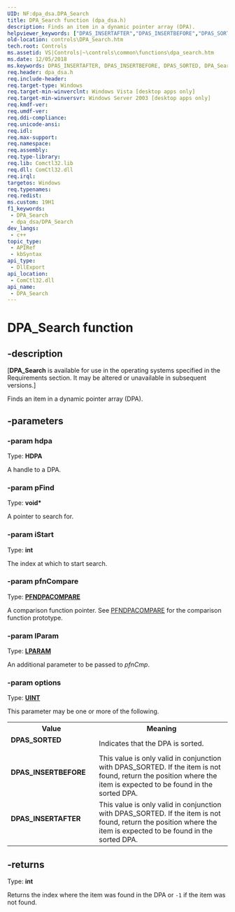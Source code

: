 ```yaml
---
UID: NF:dpa_dsa.DPA_Search
title: DPA_Search function (dpa_dsa.h)
description: Finds an item in a dynamic pointer array (DPA).
helpviewer_keywords: ["DPAS_INSERTAFTER","DPAS_INSERTBEFORE","DPAS_SORTED","DPA_Search","DPA_Search function [Windows Controls]","_win32_DPA_Search","_win32_DPA_Search_cpp","controls.DPA_Search","controls._win32_DPA_Search","dpa_dsa/DPA_Search"]
old-location: controls\DPA_Search.htm
tech.root: Controls
ms.assetid: VS|Controls|~\controls\common\functions\dpa_search.htm
ms.date: 12/05/2018
ms.keywords: DPAS_INSERTAFTER, DPAS_INSERTBEFORE, DPAS_SORTED, DPA_Search, DPA_Search function [Windows Controls], _win32_DPA_Search, _win32_DPA_Search_cpp, controls.DPA_Search, controls._win32_DPA_Search, dpa_dsa/DPA_Search
req.header: dpa_dsa.h
req.include-header: 
req.target-type: Windows
req.target-min-winverclnt: Windows Vista [desktop apps only]
req.target-min-winversvr: Windows Server 2003 [desktop apps only]
req.kmdf-ver: 
req.umdf-ver: 
req.ddi-compliance: 
req.unicode-ansi: 
req.idl: 
req.max-support: 
req.namespace: 
req.assembly: 
req.type-library: 
req.lib: Comctl32.lib
req.dll: ComCtl32.dll
req.irql: 
targetos: Windows
req.typenames: 
req.redist: 
ms.custom: 19H1
f1_keywords:
 - DPA_Search
 - dpa_dsa/DPA_Search
dev_langs:
 - c++
topic_type:
 - APIRef
 - kbSyntax
api_type:
 - DllExport
api_location:
 - ComCtl32.dll
api_name:
 - DPA_Search
---
```


# DPA_Search function


## -description

<p class="CCE_Message">[<b>DPA_Search</b> is available for use in the operating systems specified in the Requirements section. It may be altered or unavailable in subsequent versions.]

Finds an item in a dynamic pointer array (DPA).

## -parameters

### -param hdpa

Type: <b>HDPA</b>

A handle to a DPA.

### -param pFind

Type: <b>void*</b>

A pointer to search for.

### -param iStart

Type: <b>int</b>

The index at which to start search.

### -param pfnCompare

Type: <b><a href="https://docs.microsoft.com/windows/desktop/api/dpa_dsa/nc-dpa_dsa-pfndacompare">PFNDPACOMPARE</a></b>

A comparison function pointer. See <a href="https://docs.microsoft.com/windows/desktop/api/dpa_dsa/nc-dpa_dsa-pfndacompare">PFNDPACOMPARE</a> for the comparison function prototype.

### -param lParam

Type: <b><a href="https://docs.microsoft.com/windows/desktop/WinProg/windows-data-types">LPARAM</a></b>

An additional parameter to be passed to <i>pfnCmp</i>.

### -param options

Type: <b><a href="https://docs.microsoft.com/windows/desktop/WinProg/windows-data-types">UINT</a></b>

This parameter may be one or more of the following.

<table>
<tr>
<th>Value</th>
<th>Meaning</th>
</tr>
<tr>
<td width="40%"><a id="DPAS_SORTED"></a><a id="dpas_sorted"></a><dl>
<dt><b>DPAS_SORTED</b></dt>
</dl>
</td>
<td width="60%">
Indicates that the DPA is sorted.

</td>
</tr>
<tr>
<td width="40%"><a id="DPAS_INSERTBEFORE"></a><a id="dpas_insertbefore"></a><dl>
<dt><b>DPAS_INSERTBEFORE</b></dt>
</dl>
</td>
<td width="60%">
This value is only valid in conjunction with DPAS_SORTED. If the item is not found, return the position where the item is expected to be found in the sorted DPA.

</td>
</tr>
<tr>
<td width="40%"><a id="DPAS_INSERTAFTER"></a><a id="dpas_insertafter"></a><dl>
<dt><b>DPAS_INSERTAFTER</b></dt>
</dl>
</td>
<td width="60%">
This value is only valid in conjunction with DPAS_SORTED. If the item is not found, return the position where the item is expected to be found in the sorted DPA.

</td>
</tr>
</table>

## -returns

Type: <b>int</b>

Returns the index where the item was found in the DPA or <code>-1</code> if the item was not found.

